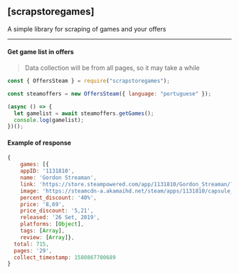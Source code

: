 ## [scrapstoregames]
A simple library for scraping of games and your offers
<hr>

#### Get game list in offers
> Data collection will be from all pages, so it may take a while
```js
const { OffersSteam } = require("scrapstoregames");

const steamoffers = new OffersSteam({ language: "portuguese" });

(async () => {
  let gamelist = await steamoffers.getGames();
  console.log(gamelist);
})();
```

#### Example of response
```js
{
    games: [{
    appID: '1131810',
    name: 'Gordon Streaman',
    link: 'https://store.steampowered.com/app/1131810/Gordon_Streaman/?snr=1_7_7_weeklongdeals_150_4',
    image: 'https://steamcdn-a.akamaihd.net/steam/apps/1131810/capsule_sm_120.jpg?t=1569509993',
    percent_discount: '40%',
    price: '8,69',
    price_discount: '5,21',
    released: '26 Set, 2019',
    platforms: [Object],
    tags: [Array],
    review: [Array]},
  total: 715,
  pages: '29',
  collect_timestamp: 1580867700689
}
```
